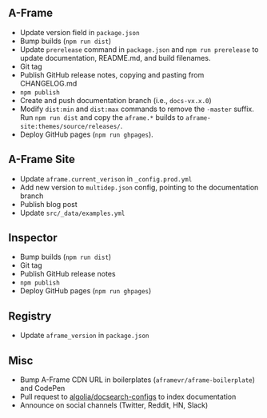 ## A-Frame

- Update version field in `package.json`
- Bump builds (`npm run dist`)
- Update `prerelease` command in `package.json` and `npm run prerelease` to update documentation, README.md, and build filenames.
- Git tag
- Publish GitHub release notes, copying and pasting from CHANGELOG.md
- `npm publish`
- Create and push documentation branch (i.e., `docs-vx.x.0`)
- Modify `dist:min` and `dist:max` commands to remove the `-master` suffix. Run `npm run dist` and copy the `aframe.*` builds to `aframe-site:themes/source/releases/`.
- Deploy GitHub pages (`npm run ghpages`).

## A-Frame Site

- Update `aframe.current_verison` in `_config.prod.yml`
- Add new version to `multidep.json` config, pointing to the documentation branch
- Publish blog post
- Update `src/_data/examples.yml`

## Inspector

- Bump builds (`npm run dist`)
- Git tag
- Publish GitHub release notes
- `npm publish`
- Deploy GitHub pages (`npm run ghpages`)

## Registry

- Update `aframe_version` in `package.json`

## Misc

- Bump A-Frame CDN URL in boilerplates (`aframevr/aframe-boilerplate`) and CodePen
- Pull request to [algolia/docsearch-configs](https://github.com/algolia/docsearch-configs/blob/master/configs/aframe.json) to index documentation
- Announce on social channels (Twitter, Reddit, HN, Slack)